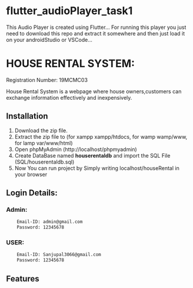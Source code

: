 # flutter_audioPlayer_task1
This Audio Player is created using Flutter...
For running this player you just need to download this repo and extract it somewhere and then just load it on your androidStudio or VSCode...


# HOUSE RENTAL SYSTEM:
Registration Number: 19MCMC03

House Rental System is a webpage where house owners,customers can exchange information effectively and inexpensively.

## Installation
1. Download the zip file.
2. Extract the zip file to (for xampp xampp/htdocs, for wamp wamp/www, for lamp var/www/html)
3. Open phpMyAdmin (http://localhost/phpmyadmin)
4. Create DataBase named **houserentaldb** and import the SQL File (SQL/houserentaldb.sql)
5. Now You can run project by Simply writing localhost/houseRental in your browser

## Login Details:
### Admin:
```bash
	Email-ID: admin@gmail.com
	Password: 12345678
```
### USER:
```bash
	Email-ID: Sanjupal3066@gmail.com
	Password: 12345678
```
## Features

